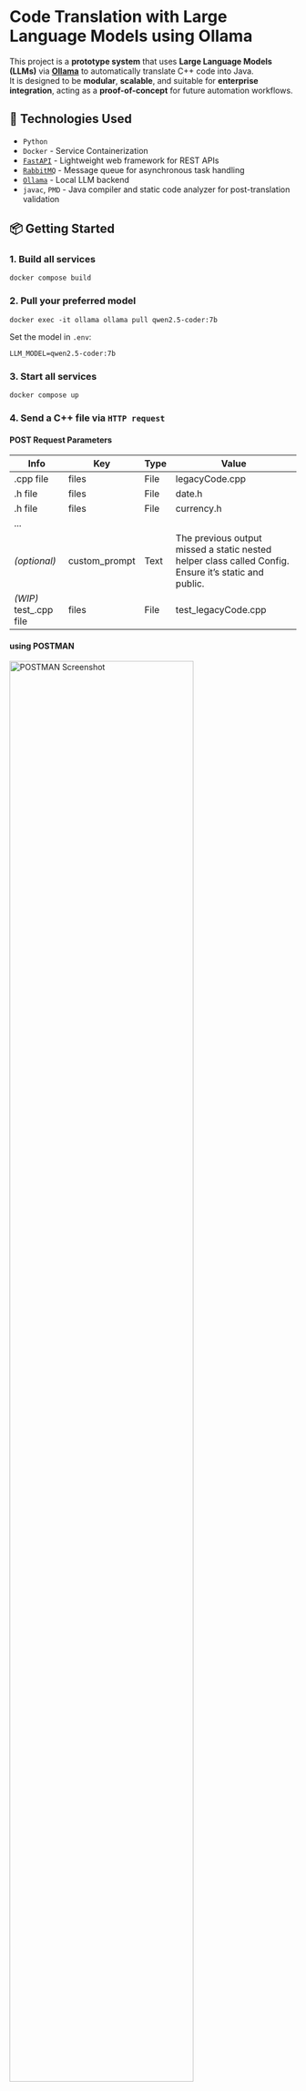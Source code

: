 # Code Translation with Large Language Models using Ollama

This project is a **prototype system** that uses **Large Language Models (LLMs)** via **[Ollama](https://ollama.com/)** to automatically translate C++ code into Java.  
It is designed to be **modular**, **scalable**, and suitable for **enterprise integration**, acting as a **proof-of-concept** for future automation workflows.

## 🚀 Technologies Used

- `Python`
- `Docker` - Service Containerization
- [`FastAPI`](https://fastapi.tiangolo.com/) - Lightweight web framework for REST APIs
- [`RabbitMQ`](https://www.rabbitmq.com/) - Message queue for asynchronous task handling
- [`Ollama`](https://ollama.com/) - Local LLM backend
- `javac`, `PMD` - Java compiler and static code analyzer for post-translation validation

## 📦 Getting Started

### 1. Build all services

    
    docker compose build
    

### 2. Pull your preferred model

    
    docker exec -it ollama ollama pull qwen2.5-coder:7b
    

 Set the model in `.env`:

    
    LLM_MODEL=qwen2.5-coder:7b
    

### 3. Start all services

    
    docker compose up
    

### 4. Send a C++ file via `HTTP request`

#### POST Request Parameters

| Info| Key | Type | Value |
|---|-----|-----------|-------------|
| .cpp file | files | File | legacyCode.cpp |
| .h file | files | File | date.h
| .h file | files | File | currency.h
| ... | | |
| *(optional)*|custom_prompt | Text | The previous output missed a static nested helper class called Config. Ensure it’s static and public. |
| *(WIP)* test_.cpp file |files | File | test_legacyCode.cpp

#### using POSTMAN

<img src="./docs/readme/postman.png" alt="POSTMAN Screenshot" style="max-width: 100%; width: 80%; height: auto;" />

#### using CURL
    
    curl -X POST http://localhost:8000/translate/ \
    -F "files=@path/to/legacyCode.cpp" \
    -F "files=@path/to/date.h" \
    -F "files=@path/to/currency.h" \ 
    -F "custom_prompt=The previous output missed a static nested helper class called Config. Ensure it’s static and public."
    -F "files=@path/to/test_legacyCode.cpp" \

## 🧱 System Architecture

<img src="./docs/svg/architecture.svg" alt="System Architecture" style="max-width: 100%; width: 60%; height: auto;" />

## 🔧 Components

### **FastAPI Service (Frontend Interface)**
- Exposes an API endpoint at `/translate/`
- Accepts file uploads (`.cpp`, `.h`)
- Stores files at `/fastapi/uploads/`
- Sends jobs to RabbitMQ

### **RabbitMQ (Message Broker)**
- Buffers and routes translation tasks
- Decouples file upload from translation processing
- Holds queued translation jobs until a worker is ready
- Enables reliable and scalable task dispatching

### **Translation Worker (Core Logic)**
- Listens to the queue for new jobs
- Handles the complete translation pipeline:
  - Preprocessing of C++ files
  - Prompt-based translation via LLM
  - Compilation with `javac`
  - Retry logic using error feedback from java compiler
  - Outputs saved in `/output/`

### **Ollama (LLM Backend)**
- Hosts the local LLM model (e.g., `qwen2.5-coder:7b`)
- Receives structured prompts via `POST /api/generate`
- Returns translated Java code
- Easily replaceable with other local models

## 📄 Notes

- Existing files with the same name will be overwritten.

- Ollama currently supports a context window of 3500 tokens (default: 2048).


## 🛠 Debugging & Useful Commands

- General Docker commands:

  ```bash
  docker compose up --build -d              # detached mode
  docker logs translation_worker --follow   # show logs of specific service
  docker exec -it ollama sh                 # access Ollama container shell
  ollama list                               # list available models
  ```

- Test the LLM directly:

  ```bash
  curl -s -X POST http://localhost:11434/api/generate \
    -H "Content-Type: application/json" \
    -d '{"model": "qwen2.5-coder:7b", "prompt": "What is 1 + 1?", "stream": false}'
  ```
       
## 📚 Planned Features

- *(WIP)* *Test Worker*: Auto-generate unit tests post-translation

- *(WIP)* PMD Feedback Loop: Use static analysis to improve retry logic

- Support for additional language pairs (e.g., Python ⇄ Java)

- Cloud integration (e.g., PostgreSQL, S3)

- Enterprise fine-tuning of models

- Web UI for job monitoring and status tracking

## 📄 License

This project is part of a Bachelor Thesis in collaboration with Oesterreichische Kontrollbank AG (OeKB).
Licensed under the [MIT License](LICENSE). 
